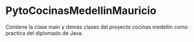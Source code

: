 # PytoCocinasMedellinMauricio
Contiene la clase main y demás clases del proyecto cocinas medellín como practica del diplomado de Java.

